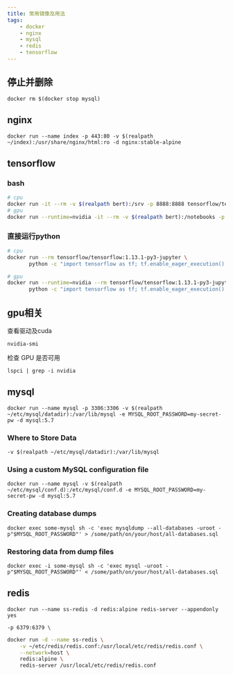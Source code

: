 ```yaml
---
title: 常用镜像及用法
tags:
    - docker
    - nginx
    - mysql
    - redis
    - tensorflow
---
```


## 停止并删除

`docker rm $(docker stop mysql)`

## nginx

`docker run --name index -p 443:80 -v $(realpath ~/index):/usr/share/nginx/html:ro -d nginx:stable-alpine`

## tensorflow

### bash

```bash
# cpu
docker run -it --rm -v $(realpath bert):/srv -p 8888:8888 tensorflow/tensorflow:1.13.1-py3-jupyter bash
# gpu
docker run --runtime=nvidia -it --rm -v $(realpath bert):/notebooks -p 8888:8888 tensorflow/tensorflow:1.13.1-gpu-py3-jupyter bash
```

### 直接运行python

```bash
# cpu
docker run --rm tensorflow/tensorflow:1.13.1-py3-jupyter \
       python -c "import tensorflow as tf; tf.enable_eager_execution(); print(tf.reduce_sum(tf.random_normal([1000, 1000])))"

# gpu
docker run --runtime=nvidia --rm tensorflow/tensorflow:1.13.1-py3-jupyter \
       python -c "import tensorflow as tf; tf.enable_eager_execution(); print(tf.reduce_sum(tf.random_normal([1000, 1000])))"
```

## gpu相关

查看驱动及cuda

`nvidia-smi`

检查 GPU 是否可用

`lspci | grep -i nvidia`

## mysql

`docker run --name mysql -p 3306:3306 -v $(realpath ~/etc/mysql/datadir):/var/lib/mysql -e MYSQL_ROOT_PASSWORD=my-secret-pw -d mysql:5.7`

### Where to Store Data

`-v $(realpath ~/etc/mysql/datadir):/var/lib/mysql`

### Using a custom MySQL configuration file

`docker run --name mysql -v $(realpath ~/etc/mysql/conf.d):/etc/mysql/conf.d -e MYSQL_ROOT_PASSWORD=my-secret-pw -d mysql:5.7`

### Creating database dumps

`docker exec some-mysql sh -c 'exec mysqldump --all-databases -uroot -p"$MYSQL_ROOT_PASSWORD"' > /some/path/on/your/host/all-databases.sql`

### Restoring data from dump files

`docker exec -i some-mysql sh -c 'exec mysql -uroot -p"$MYSQL_ROOT_PASSWORD"' < /some/path/on/your/host/all-databases.sql`

## redis

`docker run --name ss-redis -d redis:alpine redis-server --appendonly yes`

`-p 6379:6379 \`

```bash
docker run -d --name ss-redis \
    -v ~/etc/redis/redis.conf:/usr/local/etc/redis/redis.conf \
    --network=host \
    redis:alpine \
    redis-server /usr/local/etc/redis/redis.conf
```
